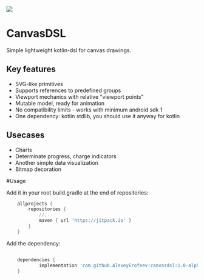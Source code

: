 [![](https://jitpack.io/v/AlexeyErofeev/canvasdsl.svg)](https://jitpack.io/#AlexeyErofeev/canvasdsl)

# CanvasDSL

Simple lightweight kotlin-dsl for canvas drawings.

## Key features

* SVG-like primitives
* Supports references to predefined groups 
* Viewport mechanics with relative "viewport points"
* Mutable model, ready for animation
* No compatibility limits - works with minimum android sdk 1
* One dependency: kotlin stdlib, you should use it anyway for kotlin

## Usecases

* Charts
* Determinate progress, charge indicators
* Another simple data visualization 
* Bitmap decoration

#Usage

Add it in your root build.gradle at the end of repositories:

```groovy
	allprojects {
		repositories {
			//...
			maven { url 'https://jitpack.io' }
		}
	} 
```

Add the dependency:
```groovy

	dependencies {
	        implementation 'com.github.AlexeyErofeev:canvasdsl:1.0-alpha'
	}
```

